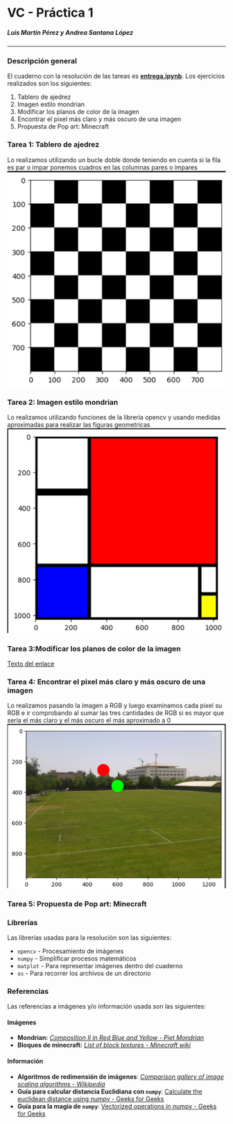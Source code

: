 # VC - Práctica 1
##### Luis Martín Pérez y Andrea Santana López

---

### Descripción general

El cuaderno con la resolución de las tareas es [**entrega.ipynb**](entrega.ipynb). Los ejercicios realizados son los siguientes:
1. Tablero de ajedrez
2. Imagen estilo mondrian
3. Modificar los planos de color de la imagen
4. Encontrar el pixel más claro y más oscuro de una imagen
5. Propuesta de Pop art: Minecraft

### Tarea 1: Tablero de ajedrez 
Lo realizamos utilizando un bucle doble donde teniendo en cuenta si la fila es par o impar ponemos cuadros
en las columnas pares o impares
    ![Texto descriptivo de la imagen](./output-images/Tablero.png)

### Tarea 2: Imagen estilo mondrian
Lo realizamos utilizando funciones de la libreria opencv y usando medidas aproximadas para realizar las 
figuras geometricas 
    ![Texto descriptivo de la imagen](./output-images/mondrianCreated.png)

### Tarea  3:Modificar los planos de color de la imagen
[Texto del enlace](./output-images/VideoPlanos)
### Tarea  4: Encontrar el pixel más claro y más oscuro de una imagen
Lo realizamos pasando la imagen a RGB y luego examinamos cada pixel su RGB e ir comprobando al sumar las tres cantidades de RGB si es mayor que sería el más claro
y el más oscuro el más aproximado a 0
    ![Texto descriptivo de la imagen](./output-images/CAMPOPROVE)
### Tarea  5: Propuesta de Pop art: Minecraft

### Librerías
Las librerías usadas para la resolución son las siguientes:

- `opencv` - Procesamiento de imágenes
- `numpy` - Simplificar procesos matemáticos
- `matplot` - Para representar imágenes dentro del cuaderno  
- `os` - Para recorrer los archivos de un directorio

### Referencias
Las referencias a imágenes y/o información usada son las siguientes:
#### Imágenes
- **Mondrian:** [*Composition II in Red Blue and Yellow - Piet Mondrian*](https://en.wikipedia.org/wiki/Piet_Mondrian#/media/File:Piet_Mondriaan,_1930_-_Mondrian_Composition_II_in_Red,_Blue,_and_Yellow.jpg)
- **Bloques de minecraft:** [*List of block textures - Minecraft wiki*](https://minecraft.fandom.com/wiki/List_of_block_textures)

#### Información
- **Algoritmos de redimensión de imágenes**: [*Comparison gallery of image scaling algorithms - Wikipedia*](https://en.wikipedia.org/wiki/Comparison_gallery_of_image_scaling_algorithms)
- **Guía para calcular distancia Euclidiana con `numpy`**: [Calculate the euclidean distance using numpy - Geeks for Geeks](https://www.geeksforgeeks.org/python/calculate-the-euclidean-distance-using-numpy/)
- **Guía para la magia de `numpy`**: [Vectorized operations in numpy - Geeks for Geeks](https://www.geeksforgeeks.org/numpy/vectorized-operations-in-numpy/)
